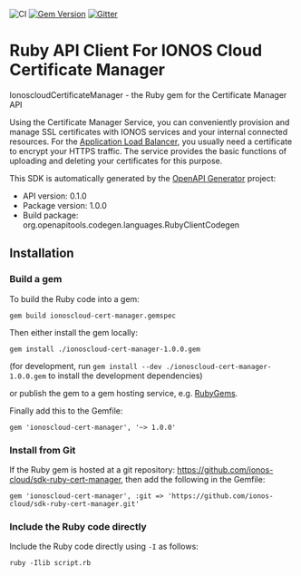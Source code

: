 ![CI](https://github.com/ionos-cloud/sdk-resources/workflows/%5B%20CI%20%5D%20Certificate%20Manager%20/%20Ruby/badge.svg)
[![Gem Version](https://img.shields.io/gem/v/ionoscloud-cert-manager)](https://rubygems.org/gems/ionoscloud-cert-manager) 
[![Gitter](https://badges.gitter.im/ionos-cloud/sdk-general.png)](https://gitter.im/ionos-cloud/sdk-general)

# Ruby API Client For IONOS Cloud Certificate Manager

IonoscloudCertificateManager - the Ruby gem for the Certificate Manager API

Using the Certificate Manager Service, you can conveniently provision and manage SSL certificates with IONOS services and your internal connected resources. For the [Application Load Balancer](https://api.ionos.com/docs/cloud/v6/#Application-Load-Balancers-get-datacenters-datacenterId-applicationloadbalancers), you usually need a certificate to encrypt your HTTPS traffic. The service provides the basic functions of uploading and deleting your certificates for this purpose.


This SDK is automatically generated by the [OpenAPI Generator](https://openapi-generator.tech) project:

- API version: 0.1.0
- Package version: 1.0.0
- Build package: org.openapitools.codegen.languages.RubyClientCodegen

## Installation

### Build a gem

To build the Ruby code into a gem:

```shell
gem build ionoscloud-cert-manager.gemspec
```

Then either install the gem locally:

```shell
gem install ./ionoscloud-cert-manager-1.0.0.gem
```

(for development, run `gem install --dev ./ionoscloud-cert-manager-1.0.0.gem` to install the development dependencies)

or publish the gem to a gem hosting service, e.g. [RubyGems](https://rubygems.org/).

Finally add this to the Gemfile:

    gem 'ionoscloud-cert-manager', '~> 1.0.0'

### Install from Git

If the Ruby gem is hosted at a git repository: https://github.com/ionos-cloud/sdk-ruby-cert-manager, then add the following in the Gemfile:

    gem 'ionoscloud-cert-manager', :git => 'https://github.com/ionos-cloud/sdk-ruby-cert-manager.git'

### Include the Ruby code directly

Include the Ruby code directly using `-I` as follows:

```shell
ruby -Ilib script.rb
